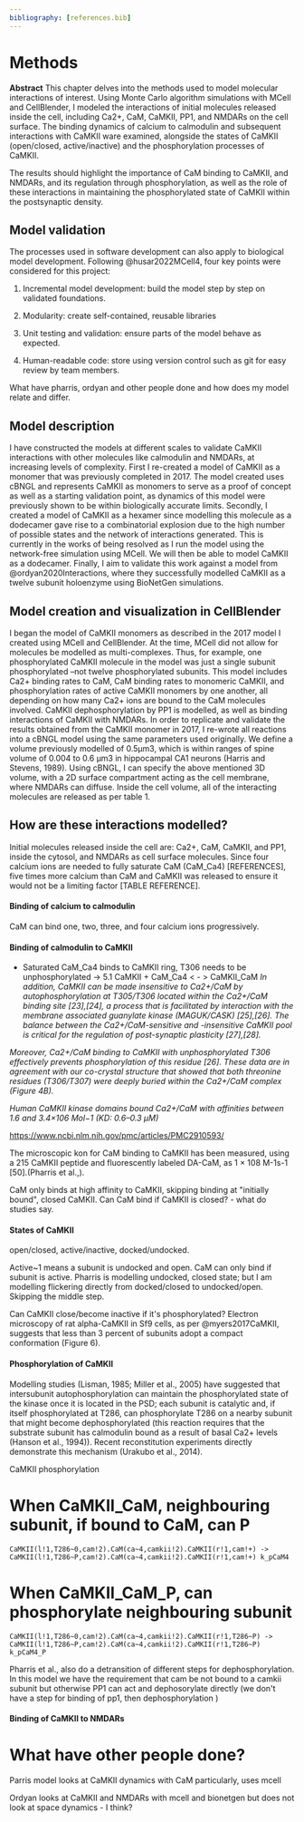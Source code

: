 ```yaml
---
bibliography: [references.bib]
---
```

# Methods
**Abstract**
This chapter delves into the methods used to model molecular interactions of interest. Using Monte Carlo algorithm simulations with MCell and CellBlender, I modeled the interactions of initial molecules released inside the cell, including Ca2+, CaM, CaMKII, PP1, and NMDARs on the cell surface. The binding dynamics of calcium to calmodulin and subsequent interactions with CaMKII ware examined, alongside the states of CaMKII (open/closed, active/inactive) and the phosphorylation processes of CaMKII. 

The results should highlight the importance of CaM binding to CaMKII, and NMDARs, and its regulation through phosphorylation, as well as the role of these interactions in maintaining the phosphorylated state of CaMKII within the postsynaptic density.

## Model validation

The processes used in software development can also apply to biological model development. Following @husar2022MCell4, four key points were considered for this project:

1.	Incremental model development: build the model step by step on validated foundations.

2.	Modularity: create self-contained, reusable libraries

3.	Unit testing and validation: ensure parts of the model behave as expected.

4.	Human-readable code: store using version control such as git for easy review by team members. 

What have pharris, ordyan and other people done and how does my model relate and differ.

## Model description

I have constructed the models at different scales to validate CaMKII interactions with other molecules like calmodulin and NMDARs, at increasing levels of complexity. First I re-created a model of CaMKII as a monomer that was previously completed in 2017. The model created uses cBNGL and represents CaMKII as monomers to serve as a proof of concept as well as a starting validation point, as dynamics of this model were previously shown to be within biologically accurate limits. Secondly, I created a model of CaMKII as a hexamer since modelling this molecule as a dodecamer gave rise to a combinatorial explosion due to the high number of possible states and the network of interactions generated. This is currently in the works of being resolved as I run the model using the network-free simulation using MCell. We will then be able to model CaMKII as a dodecamer. Finally, I aim to validate this work against a model from @ordyan2020Interactions, where they successfully modelled CaMKII as a twelve subunit holoenzyme using BioNetGen simulations. 

## Model creation and visualization in CellBlender

I began the model of CaMKII monomers as described in the 2017 model I created using MCell and CellBlender. At the time, MCell did not allow for molecules be modelled as multi-complexes. Thus, for example, one phosphorylated CaMKII molecule in the model was just a single subunit phosphorylated –not twelve phosphorylated subunits. This model includes Ca2+ binding rates to CaM, CaM binding rates to monomeric CaMKII, and phosphorylation rates of active CaMKII monomers by one another, all depending on how many Ca2+ ions are bound to the CaM molecules involved. CaMKII dephosphorylation by PP1 is modelled, as well as binding interactions of CaMKII with NMDARs. In order to replicate and validate the results obtained from the CaMKII monomer in 2017, I re-wrote all reactions into a cBNGL model using the same parameters used originally. We define a volume previously modelled of 0.5μm3, which is within ranges of spine volume of 0.004 to 0.6 μm3 in hippocampal CA1 neurons (Harris and Stevens, 1989). Using cBNGL, I can specify the above mentioned 3D volume, with a 2D surface compartment acting as the cell membrane, where NMDARs can diffuse. Inside the cell volume, all of the interacting molecules are released as per table 1.


## How are these interactions modelled?
Initial molecules released inside the cell are: Ca2+, CaM, CaMKII, and PP1, inside the cytosol, and NMDARs as cell surface molecules. Since four calcium ions are needed to fully saturate CaM (CaM_Ca4) [REFERENCES], five times more calcium than CaM and CaMKII was released to ensure it would not be a limiting factor [TABLE REFERENCE]. 


#### Binding of calcium to calmodulin
CaM can bind one, two, three, and four calcium ions progressively. 

#### Binding of calmodulin to CaMKII
- Saturated CaM_Ca4 binds to CaMKII ring, T306 needs to be unphosphorylated
-> 5.1 CaMKII + CaM_Ca4 < - > CaMKII_CaM 
_In addition, CaMKII can be made insensitive to Ca2+/CaM by autophosphorylation at T305/T306 located within the Ca2+/CaM binding site [23],[24], a process that is facilitated by interaction with the membrane associated guanylate kinase (MAGUK/CASK) [25],[26]. The balance between the Ca2+/CaM-sensitive and -insensitive CaMKII pool is critical for the regulation of post-synaptic plasticity [27],[28]._

_Moreover, Ca2+/CaM binding to CaMKII with unphosphorylated T306 effectively prevents phosphorylation of this residue [26]. These data are in agreement with our co-crystal structure that showed that both threonine residues (T306/T307) were deeply buried within the Ca2+/CaM complex (Figure 4B)._

_Human CaMKII kinase domains bound Ca2+/CaM with affinities between 1.6 and 3.4×106 Mol−1 (KD: 0.6–0.3 µM)_

https://www.ncbi.nlm.nih.gov/pmc/articles/PMC2910593/

The microscopic kon for CaM binding to CaMKII has been measured, using a 215 CaMKII peptide and fluorescently labeled DA-CaM, as 1 × 108 M-1s-1 [50].(Pharris et al.,).

CaM only binds at high affinity to CaMKII, skipping binding at "initially bound", closed CaMKII. 
Can CaM bind if CaMKII is closed? - what do studies say.

#### States of CaMKII
open/closed, active/inactive, docked/undocked.

Active~1 means a subunit is undocked and open.
CaM can only bind if subunit is active.
Pharris is modelling undocked, closed state; but I am modelling flickering directly from docked/closed to undocked/open. Skipping the middle step. 

Can CaMKII close/become inactive if it's phosphorylated?
Electron microscopy of rat alpha-CaMKII in Sf9 cells, as per @myers2017CaMKII, suggests that less than 3 percent of subunits adopt a compact conformation (Figure 6).


#### Phosphorylation of CaMKII

Modelling studies (Lisman, 1985; Miller et al., 2005) have suggested that intersubunit autophosphorylation can maintain the phosphorylated state of the kinase once it is located in the PSD; each subunit is catalytic and, if itself phosphorylated at T286, can phosphorylate T286 on a nearby subunit that might become dephosphorylated (this reaction requires that the substrate subunit has calmodulin bound as a result of basal Ca2+ levels (Hanson et al., 1994)). Recent reconstitution experiments directly demonstrate this mechanism (Urakubo et al., 2014).

 CaMKII phosphorylation
# When CaMKII_CaM, neighbouring subunit, if bound to CaM, can P
	CaMKII(l!1,T286~0,cam!2).CaM(ca~4,camkii!2).CaMKII(r!1,cam!+) -> CaMKII(l!1,T286~P,cam!2).CaM(ca~4,camkii!2).CaMKII(r!1,cam!+) k_pCaM4
# When CaMKII_CaM_P, can phosphorylate neighbouring subunit
  	CaMKII(l!1,T286~0,cam!2).CaM(ca~4,camkii!2).CaMKII(r!1,T286~P) -> CaMKII(l!1,T286~P,cam!2).CaM(ca~4,camkii!2).CaMKII(r!1,T286~P) k_pCaM4_P	

Pharris et al., also do a detransition of different steps for dephosphorylation. In this model we have the requirement that cam be not bound to a camkii subunit but otherwise PP1 can act and dephosorylate directly (we don't have a step for binding of pp1, then dephosphorylation
)
#### Binding of CaMKII to NMDARs

# What have other people done?
Parris model looks at CaMKII dynamics with CaM particularly, uses mcell 

Ordyan looks at CaMKII and NMDARs with mcell and bionetgen but does not look at space dynamics - I think? 